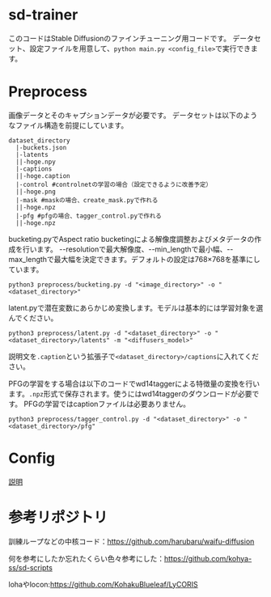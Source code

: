 # sd-trainer
このコードはStable Diffusionのファインチューニング用コードです。
データセット、設定ファイルを用意して、```python main.py <config_file>```で実行できます。
# Preprocess
画像データとそのキャプションデータが必要です。
データセットは以下のようなファイル構造を前提にしています。
```
dataset_directory
  |-buckets.json
  |-latents
  ||-hoge.npy
  |-captions
  ||-hoge.caption
  |-control #controlnetの学習の場合（設定できるように改善予定）
  ||-hoge.png
  |-mask #maskの場合、create_mask.pyで作れる
  ||-hoge.npz
  |-pfg #pfgの場合、tagger_control.pyで作れる
  ||-hoge.npz
```

bucketing.pyでAspect ratio bucketingによる解像度調整およびメタデータの作成を行います。
--resolutionで最大解像度、--min_lengthで最小幅、--max_lengthで最大幅を決定できます。デフォルトの設定は768×768を基準にしています。
```
python3 preprocess/bucketing.py -d "<image_directory>" -o "<dataset_directory>"
```

latent.pyで潜在変数にあらかじめ変換します。モデルは基本的には学習対象を選んでください。
```
python3 preprocess/latent.py -d "<dataset_directory>" -o "<dataset_directory>/latents" -m "<diffusers_model>"
```

説明文を```.caption```という拡張子で`<dataset_directory>/captions`に入れてください。

PFGの学習をする場合は以下のコードでwd14taggerによる特徴量の変換を行います。```.npz```形式で保存されます。使うにはwd14taggerのダウンロードが必要です。
PFGの学習ではcaptionファイルは必要ありません。
```
python3 preprocess/tagger_control.py -d "<dataset_directory>" -o "<dataset_directory>/pfg"
```

# Config
[説明](config/README.md)

# 参考リポジトリ
訓練ループなどの中核コード：https://github.com/harubaru/waifu-diffusion

何を参考にしたか忘れたくらい色々参考にした：https://github.com/kohya-ss/sd-scripts

lohaやlocon:https://github.com/KohakuBlueleaf/LyCORIS

